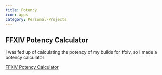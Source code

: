 ```yaml
---
title: Potency
icon: apps
category: Personal-Projects
---
```


## FFXIV Potency Calculator

I was fed up of calculating the potency of my builds for ffxiv, so I made a potency calculator

<p data-height="511" data-theme-id="28283" data-slug-hash="dvGoEM" data-default-tab="result" data-user="zephyr" data-embed-version="2" data-pen-title="FFXIV Potency Calculator" class="codepen">
    <a href="http://codepen.io/zephyr/pen/dvGoEM/">FFXIV Potency Calculator</a>
</p>
<script src="https://production-assets.codepen.io/assets/embed/ei.js"></script>
